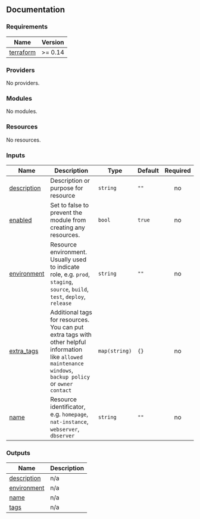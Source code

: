 <!-- BEGIN_TF_DOCS -->
## Documentation

### Requirements

| Name | Version |
|------|---------|
| <a name="requirement_terraform"></a> [terraform](#requirement\_terraform) | >= 0.14 |

### Providers

No providers.

### Modules

No modules.

### Resources

No resources.

### Inputs

| Name | Description | Type | Default | Required |
|------|-------------|------|---------|:--------:|
| <a name="input_description"></a> [description](#input\_description) | Description or purpose for resource | `string` | `""` | no |
| <a name="input_enabled"></a> [enabled](#input\_enabled) | Set to false to prevent the module from creating any resources. | `bool` | `true` | no |
| <a name="input_environment"></a> [environment](#input\_environment) | Resource environment. Usually used to indicate role, e.g. `prod`, `staging`, `source`, `build`, `test`, `deploy`, `release` | `string` | `""` | no |
| <a name="input_extra_tags"></a> [extra\_tags](#input\_extra\_tags) | Additional tags for resources. You can put extra tags with other helpful information like `allowed maintenance windows`, `backup policy` or `owner contact` | `map(string)` | `{}` | no |
| <a name="input_name"></a> [name](#input\_name) | Resource identificator, e.g. `homepage`, `nat-instance`, `webserver`, `dbserver` | `string` | `""` | no |

### Outputs

| Name | Description |
|------|-------------|
| <a name="output_description"></a> [description](#output\_description) | n/a |
| <a name="output_environment"></a> [environment](#output\_environment) | n/a |
| <a name="output_name"></a> [name](#output\_name) | n/a |
| <a name="output_tags"></a> [tags](#output\_tags) | n/a |
<!-- END_TF_DOCS -->